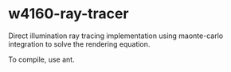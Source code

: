w4160-ray-tracer
================

Direct illumination ray tracing implementation using maonte-carlo integration to solve the rendering equation.

To compile, use ant.
